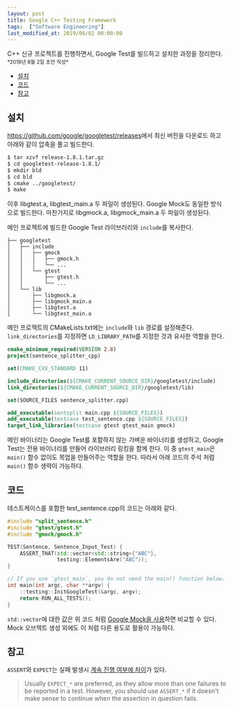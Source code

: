 ```yaml
---
layout: post
title: Google C++ Testing Framework
tags:  ["Software Engineering"]
last_modified_at: 2019/08/02 00:00:00
---
```


<div class="message">
C++ 신규 프로젝트를 진행하면서, Google Test를 빌드하고 설치한 과정을 정리한다.
</div>

<small>
*2019년 8월 2일 초안 작성*  
</small>

<!-- TOC -->

- [설치](#설치)
- [코드](#코드)
- [참고](#참고)

<!-- /TOC -->

## 설치
<https://github.com/google/googletest/releases>에서 최신 버전을 다운로드 하고 아래와 같이 압축을 풀고 빌드한다.

```bash
$ tar xzvf release-1.8.1.tar.gz
$ cd googletest-release-1.8.1/
$ mkdir bld
$ cd bld
$ cmake ../googletest/
$ make
```

이후 libgtest.a, libgtest_main.a 두 파일이 생성된다. Google Mock도 동일한 방식으로 빌드한다. 마찬가지로 libgmock.a, libgmock_main.a 두 파일이 생성된다. 

메인 프로젝트에 빌드한 Google Test 라이브러리와 `include`를 복사한다.

```
├── googletest
│   ├── include
│   │   ├── gmock
│   │   │   ├── gmock.h
│   │   │   └── ...
│   │   └── gtest
│   │       ├── gtest.h
│   │       └── ...
│   └── lib
│       ├── libgmock.a
│       ├── libgmock_main.a
│       ├── libgtest.a
│       └── libgtest_main.a
```

메인 프로젝트의 CMakeLists.txt에는 `include`와 `lib` 경로를 설정해준다. `link_directories`를 지정하면 `LD_LIBRARY_PATH`를 지정한 것과 유사한 역할을 한다.

```cmake
cmake_minimum_required(VERSION 2.8)
project(sentence_splitter_cpp)

set(CMAKE_CXX_STANDARD 11)

include_directories(${CMAKE_CURRENT_SOURCE_DIR}/googletest/include)
link_directories(${CMAKE_CURRENT_SOURCE_DIR}/googletest/lib)

set(SOURCE_FILES sentence_splitter.cpp)

add_executable(sentsplit main.cpp ${SOURCE_FILES})
add_executable(testcase test_sentence.cpp ${SOURCE_FILES})
target_link_libraries(testcase gtest gtest_main gmock)
```

메인 바이너리는 Google Test를 포함하지 않는 가벼운 바이너리를 생성하고, Google Test는 전용 바이너리를 만들어 라이브러리 링킹을 함께 한다. 이 중 `gtest_main`은 `main()` 함수 없이도 목업을 만들어주는 역할을 한다. 따라서 아래 코드의 주석 처럼 `main()` 함수 생략이 가능하다.

## 코드
테스트케이스를 포함한 test_sentence.cpp의 코드는 아래와 같다.
```c++
#include "split_sentence.h"
#include "gtest/gtest.h"
#include "gmock/gmock.h"

TEST(Sentence, Sentence_Input_Test) {
    ASSERT_THAT(std::vector<std::string>{"ABC"},
                testing::ElementsAre("ABC"));
}

// If you use `gtest_main`, you do not need the main() function below.
int main(int argc, char **argv) {
    ::testing::InitGoogleTest(&argc, argv);
    return RUN_ALL_TESTS();
}
```

`std::vector`에 대한 값은 위 코드 처럼 [Google Mock을 사용](https://stackoverflow.com/a/2797990)하면 비교할 수 있다. Mock 오브젝트 생성 외에도 이 처럼 다른 용도로 활용이 가능하다.

## 참고
`ASSERT`와 `EXPECT`는 실패 발생시 [계속 진행 여부에 차이](https://stackoverflow.com/a/2565309)가 있다.
> Usually `EXPECT_*` are preferred, as they allow more than one failures to be reported in a test. However, you should use `ASSERT_*` if it doesn't make sense to continue when the assertion in question fails.